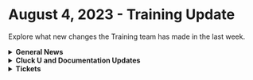 # August 4, 2023 - Training Update

Explore what new changes the Training team has made in the last week.

<details>

<summary><strong>General News</strong></summary>

* Fun Fact: Final Fantasy VI is still amazing. (Check out that Pixel Remaster!)
* [As a reminder, our new training is as follows](https://calendly.com/cluck-u):
  * Mondays: Rewst 101 @ 12pm EST + Rewst 104 @ 1pm EST
  * Tuesdays: Rewst 102 @ 12pm EST + Rewst 105 @ 1pm EST
  * Wednesdays: Rewst 103 @ 12pm EST + Rewst 106 @ 1pm EST
  * Thursdays: ROC AMA @ 12pm EST
* Join us in our new [Cluck-U Discord channel](https://discord.com/channels/936789089703845988/1121465945295167588) if you have any questions, comments, or concerns!

</details>

<details>

<summary><strong>Cluck U and Documentation Updates</strong></summary>

**Documentation**

* [Open Mic - July 28th Video and Page Added](https://docs.rewst.help/updates/roc-open-mics/july-21st-2023-transform-er-s-jinja-in-disguise)
* [Updated the Getting Started Section](../../../cluck-university/getting-started/):
  * Updated the Intro Page
  * Updated Rewst Platform Overview Video
  * Updated the Rewst Terminology Page
  * Added Video for Demystifying Process Automation
  * Added Video for Identifying what to Automate
  * Updated Relationships on the Platform Page
  * Updated Hello World Video
  * New Video on how to scope automation coming soon!
* [Added Actions in Rewst Documentation](https://app.gitbook.com/o/mdGoyUomPKsvu1TSazxc/s/AQQ1EHVcEsGKBPVHmiav/)
* [Added Core Actions Documentation](../../../documentation/workflows/actions-in-rewst/core-actions.md)
* [Added Existing Crates Page](../../../prebuilt-automations/existing-crate-documentation/) (with more updates to come!)
* Updates:
  * Fixed Links on the front page
  * Removed incorrect page under Forms best practices
  * Updated Microsoft CSP Authorization Best Practices
  * Updated Organization Variables Page to add JumpCloud

</details>

<details>

<summary><strong>Tickets</strong></summary>

With the ROC now using Halo for their ticketing system, this is when you should find a ticket created for you!

* [ ] A discussion with a ROC engineer that doesn't result in a fix on first discussion
* [ ] If you have a call to troubleshoot, create workflows or other ROC work
* [ ] For all onboarding or expansion work
* [ ] If a call results in a new workflow idea or request

If you'd like to manually create a ticket yourself, review the "Rewst Support" section at the bottom of this page.

</details>
